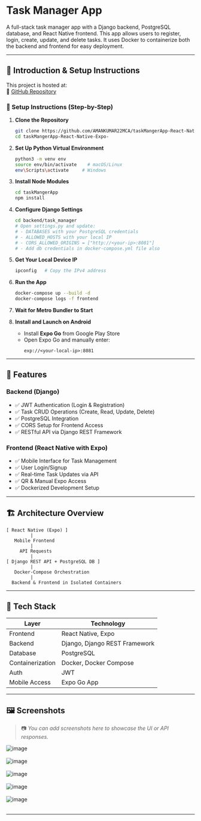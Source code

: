 # Task Manager App

A full-stack task manager app with a Django backend, PostgreSQL database, and React Native frontend. This app allows users to register, login, create, update, and delete tasks. It uses Docker to containerize both the backend and frontend for easy deployment.


---

## 📘 Introduction & Setup Instructions

This project is hosted at:  
🔗 [GitHub Repository](https://github.com/AMANKUMAR22MCA/taskMangerApp-React-Native-Expo-.git)

### 🔧 Setup Instructions (Step-by-Step)

1. **Clone the Repository**
   ```bash
   git clone https://github.com/AMANKUMAR22MCA/taskMangerApp-React-Native-Expo-.git
   cd taskMangerApp-React-Native-Expo-
   ```

2. **Set Up Python Virtual Environment**
   ```bash
   python3 -m venv env
   source env/bin/activate    # macOS/Linux
   env\Scripts\activate     # Windows
   ```

3. **Install Node Modules**
   ```bash
   cd taskMangerApp
   npm install
   ```

4. **Configure Django Settings**
   ```bash
   cd backend/task_manager
   # Open settings.py and update:
   # - DATABASES with your PostgreSQL credentials
   # - ALLOWED_HOSTS with your local IP
   # - CORS_ALLOWED_ORIGINS = ["http://<your-ip>:8081"]
   # - Add db credentials in docker-compose.yml file also
   ```

5. **Get Your Local Device IP**
   ```bash
   ipconfig   # Copy the IPv4 address
   ```

6. **Run the App**
   ```bash
   docker-compose up --build -d
   docker-compose logs -f frontend
   ```

7. **Wait for Metro Bundler to Start**

8. **Install and Launch on Android**
   - Install **Expo Go** from Google Play Store
   - Open Expo Go and manually enter:
     ```
     exp://<your-local-ip>:8081
     ```

---

## 🌟 Features

### Backend (Django)
- ✅ JWT Authentication (Login & Registration)
- ✅ Task CRUD Operations (Create, Read, Update, Delete)
- ✅ PostgreSQL Integration
- ✅ CORS Setup for Frontend Access
- ✅ RESTful API via Django REST Framework

### Frontend (React Native with Expo)
- ✅ Mobile Interface for Task Management
- ✅ User Login/Signup
- ✅ Real-time Task Updates via API
- ✅ QR & Manual Expo Access
- ✅ Dockerized Development Setup

---

## 🏗️ Architecture Overview

```
[ React Native (Expo) ]
         |
   Mobile Frontend
         |
     API Requests
         |
[ Django REST API + PostgreSQL DB ]
         |
   Docker-Compose Orchestration
         |
  Backend & Frontend in Isolated Containers
```

---

## 🧰 Tech Stack

| Layer         | Technology                  |
|---------------|-----------------------------|
| Frontend      | React Native, Expo          |
| Backend       | Django, Django REST Framework |
| Database      | PostgreSQL                  |
| Containerization | Docker, Docker Compose   |
| Auth          | JWT                         |
| Mobile Access | Expo Go App                 |

---

## 🖼️ Screenshots 

> 📷 *You can add screenshots here to showcase the UI or API responses.*



![image](https://github.com/user-attachments/assets/2b449a36-a2e3-4951-b30d-0f85adbe56d4)  <br> <br>
![image](https://github.com/user-attachments/assets/3d4ccf96-7acd-419b-9d7e-85addc85be9c)  <br> <br>
![image](https://github.com/user-attachments/assets/28dd145a-40e9-4c4c-ab01-6b706257b0d8)  <br> <br>
![image](https://github.com/user-attachments/assets/fad63ec6-1cba-444c-8886-64577c0692b2)  <br> <br>
![image](https://github.com/user-attachments/assets/c42520db-ef45-400c-8cac-58807e26da6b)  <br> <br>








---
